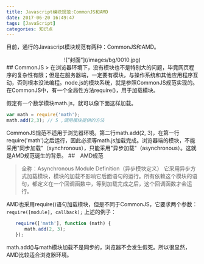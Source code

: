 ```yaml
---
title: Javascript模块规范:CommonJS和AMD
date: 2017-06-20 16:49:47
tags: [JavaScript]
categories: 知识点
---
```

目前，通行的Javascript模块规范有两种：CommonJS和AMD。
<div align=center>
![“封面”](/images/bg/0010.jpg)
</div>
<!--more-->
## CommonJS
> 在浏览器环境下，没有模块也不是特别大的问题，毕竟网页程序的复杂性有限；但是在服务器端，一定要有模块，与操作系统和其他应用程序互动，否则根本没法编程。node.js的模块系统，就是参照CommonJS规范实现的。在CommonJS中，有一个全局性方法require()，用于加载模块。

假定有一个数学模块math.js，就可以像下面这样加载。
```js [math.js]
var math = require('math');
math.add(2,3); // 5 ,调用模块提供的方法
```
CommonJS规范不适用于浏览器环境。第二行math.add(2, 3)，在第一行require('math')之后运行，因此必须等math.js加载完成。浏览器端的模块，不能采用"同步加载"（synchronous），只能采用"异步加载"（asynchronous）。这就是AMD规范诞生的背景。
##　AMD规范
> 全称：Asynchronous Module Definition（异步模块定义）
> 它采用异步方式加载模块，模块的加载不影响它后面语句的运行。所有依赖这个模块的语句，都定义在一个回调函数中，等到加载完成之后，这个回调函数才会运行。

AMD也采用require()语句加载模块，但是不同于CommonJS，它要求两个参数：
`require([module], callback);`
上述的例子：
```js
　　require(['math'], function (math) {
　　　　math.add(2, 3);
　　});
```
math.add()与math模块加载不是同步的，浏览器不会发生假死。所以很显然，AMD比较适合浏览器环境。